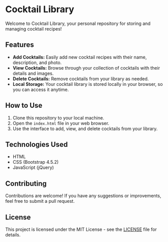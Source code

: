 # Cocktail Library

Welcome to Cocktail Library, your personal repository for storing and managing cocktail recipes!

## Features
- **Add Cocktails:** Easily add new cocktail recipes with their name, description, and photo.
- **View Cocktails:** Browse through your collection of cocktails with their details and images.
- **Delete Cocktails:** Remove cocktails from your library as needed.
- **Local Storage:** Your cocktail library is stored locally in your browser, so you can access it anytime.

## How to Use
1. Clone this repository to your local machine.
2. Open the `index.html` file in your web browser.
3. Use the interface to add, view, and delete cocktails from your library.

## Technologies Used
- HTML
- CSS (Bootstrap 4.5.2)
- JavaScript (jQuery)

## Contributing
Contributions are welcome! If you have any suggestions or improvements, feel free to submit a pull request.

## License
This project is licensed under the MIT License - see the [LICENSE](LICENSE) file for details.
